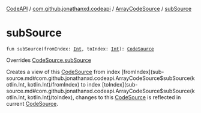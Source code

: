 [CodeAPI](../../index.md) / [com.github.jonathanxd.codeapi](../index.md) / [ArrayCodeSource](index.md) / [subSource](.)

# subSource

`fun subSource(fromIndex: `[`Int`](https://kotlinlang.org/api/latest/jvm/stdlib/kotlin/-int/index.html)`, toIndex: `[`Int`](https://kotlinlang.org/api/latest/jvm/stdlib/kotlin/-int/index.html)`): `[`CodeSource`](../-code-source/index.md)

Overrides [CodeSource.subSource](../-code-source/sub-source.md)

Creates a view of this [CodeSource](../-code-source/index.md) from index [fromIndex](sub-source.md#com.github.jonathanxd.codeapi.ArrayCodeSource$subSource(kotlin.Int, kotlin.Int)/fromIndex) to index [toIndex](sub-source.md#com.github.jonathanxd.codeapi.ArrayCodeSource$subSource(kotlin.Int, kotlin.Int)/toIndex),
changes to this [CodeSource](../-code-source/index.md) is reflected in current [CodeSource](../-code-source/index.md).

